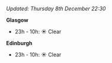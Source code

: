 *Updated: Thursday 8th December 22:30*

**Glasgow**

* 23h - 10h: :sunny: Clear

**Edinburgh**

* 23h - 10h: :sunny: Clear
